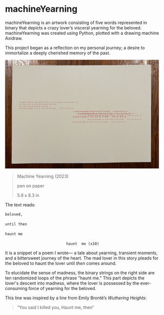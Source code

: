 # machineYearning


machineYearning is an artwork consisting of five words represented in binary that depicts a crazy lover’s visceral yearning for the beloved. machineYearning was created using Python, plotted with a drawing machine Axidraw.


This project began as a reflection on my personal journey; a desire to immortalize a deeply cherished memory of the past.

![Machine Yearning](machine_yearning.jpg)

> Machine Yearning (2023)
> 
> 
> pen on paper
> 
> 5.8 x 8.3 in
>


The text reads:
```
beloved,

until then

haunt me

                            haunt  me (x10)
```

It is a snippet of a poem I wrote— a tale about yearning, transient moments, and a bittersweet journey of the heart.
The mad lover in this story pleads for the beloved to haunt the lover until *then* comes around.

To elucidate the sense of madness, the binary strings on the right side are ten randomized loops of the phrase "haunt me." This part depicts the lover's descent into madness, where the lover is possessed by the ever-consuming force of yearning for the beloved.

This line was inspired by a line from Emily Brontë’s *Wuthering Heights*:

> “You said I killed you, Haunt me, then”
